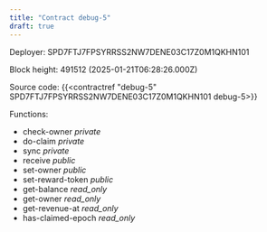 ```yaml
---
title: "Contract debug-5"
draft: true
---
```

Deployer: SPD7FTJ7FPSYRRSS2NW7DENE03C17Z0M1QKHN101


 



Block height: 491512 (2025-01-21T06:28:26.000Z)

Source code: {{<contractref "debug-5" SPD7FTJ7FPSYRRSS2NW7DENE03C17Z0M1QKHN101 debug-5>}}

Functions:

* check-owner _private_
* do-claim _private_
* sync _private_
* receive _public_
* set-owner _public_
* set-reward-token _public_
* get-balance _read_only_
* get-owner _read_only_
* get-revenue-at _read_only_
* has-claimed-epoch _read_only_
